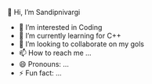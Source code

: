 👋 Hi, I’m Sandipnivargi
- 👀 I’m interested in Coding
- 🌱 I’m currently learning for C++
- 💞️ I’m looking to collaborate on my gols
- 📫 How to reach me ...
- 😄 Pronouns: ...
- ⚡ Fun fact: ...

<!---
Sandipnivargi45/Sandipnivargi45 is a ✨ special ✨ repository because its `README.md` (this file) appears on your GitHub profile.
You can click the Preview link to take a look at your changes.
--->
